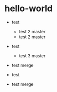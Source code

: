 # hello-world

- test

  - test 2 master
  - test 2 master

- test

  - test 3 master

- test merge

- test

- test merge
